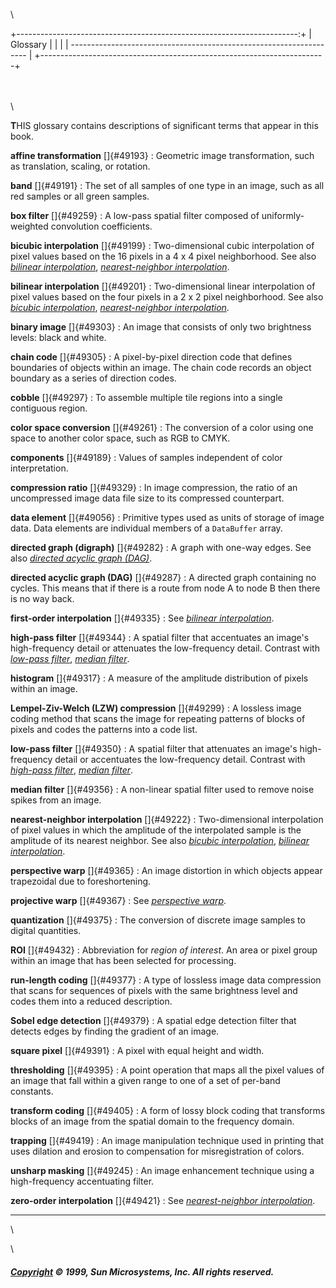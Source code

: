 
\


+----------------------------------------------------------------------:+
| Glossary                                                              |
|                                                                       |
| -------------------------------------------------------------------   |
+-----------------------------------------------------------------------+

\
\
\

**T**HIS glossary contains descriptions of significant terms that
appear in this book.

**affine transformation** []{#49193} 
:   Geometric image transformation, such as translation, scaling, or
    rotation.
    
**band** []{#49191} 
:   The set of all samples of one type in an image, such as all red
    samples or all green samples.
    
**box filter** []{#49259} 
:   A low-pass spatial filter composed of uniformly-weighted
    convolution coefficients.
    
**bicubic interpolation** []{#49199} 
:   Two-dimensional cubic interpolation of pixel values based on the
    16 pixels in a 4 x 4 pixel neighborhood. See also [*bilinear
    interpolation*](glossary/index.html), [*nearest-neighbor
    interpolation*](glossary/index.html).
    
**bilinear interpolation** []{#49201} 
:   Two-dimensional linear interpolation of pixel values based on the
    four pixels in a 2 x 2 pixel neighborhood. See also [*bicubic
    interpolation*](glossary/index.html), [*nearest-neighbor
    interpolation*](glossary/index.html).
    
**binary image** []{#49303} 
:   An image that consists of only two brightness levels: black and
    white.
    
**chain code** []{#49305} 
:   A pixel-by-pixel direction code that defines boundaries of objects
    within an image. The chain code records an object boundary as a
    series of direction codes.
    
**cobble** []{#49297} 
:   To assemble multiple tile regions into a single contiguous region.
    
**color space conversion** []{#49261} 
:   The conversion of a color using one space to another color space,
    such as RGB to CMYK.
    
**components** []{#49189} 
:   Values of samples independent of color interpretation.
    
**compression ratio** []{#49329} 
:   In image compression, the ratio of an uncompressed image data file
    size to its compressed counterpart.
    
**data element** []{#49056} 
:   Primitive types used as units of storage of image data. Data
    elements are individual members of a `DataBuffer` array.
    
**directed graph (digraph)** []{#49282} 
:   A graph with one-way edges. See also [*directed acyclic graph
    (DAG)*](glossary/index.html).
    
**directed acyclic graph (DAG)** []{#49287} 
:   A directed graph containing no cycles. This means that if there is
    a route from node A to node B then there is no way back.
    
**first-order interpolation** []{#49335} 
:   See [*bilinear interpolation*](glossary/index.html).
    
**high-pass filter** []{#49344} 
:   A spatial filter that accentuates an image\'s high-frequency
    detail or attenuates the low-frequency detail. Contrast with
    [*low-pass filter*](glossary/index.html), [*median
    filter*](glossary/index.html).
    
**histogram** []{#49317} 
:   A measure of the amplitude distribution of pixels within an image.
    
**Lempel-Ziv-Welch (LZW) compression** []{#49299} 
:   A lossless image coding method that scans the image for repeating
    patterns of blocks of pixels and codes the patterns into a code
    list.
    
**low-pass filter** []{#49350} 
:   A spatial filter that attenuates an image\'s high-frequency detail
    or accentuates the low-frequency detail. Contrast with [*high-pass
    filter*](glossary/index.html), [*median
    filter*](glossary/index.html).
    
**median filter** []{#49356} 
:   A non-linear spatial filter used to remove noise spikes from an
    image.
    
**nearest-neighbor interpolation** []{#49222} 
:   Two-dimensional interpolation of pixel values in which the
    amplitude of the interpolated sample is the amplitude of its
    nearest neighbor. See also [*bicubic
    interpolation*](glossary/index.html), [*bilinear
    interpolation*](glossary/index.html).
    
**perspective warp** []{#49365} 
:   An image distortion in which objects appear trapezoidal due to
    foreshortening.
    
**projective warp** []{#49367} 
:   See [*perspective warp*](glossary/index.html).
    
**quantization** []{#49375} 
:   The conversion of discrete image samples to digital quantities.
    
**ROI** []{#49432} 
:   Abbreviation for *region of interest*. An area or pixel group
    within an image that has been selected for processing.
    
**run-length coding** []{#49377} 
:   A type of lossless image data compression that scans for sequences
    of pixels with the same brightness level and codes them into a
    reduced description.
    
**Sobel edge detection** []{#49379} 
:   A spatial edge detection filter that detects edges by finding the
    gradient of an image.
    
**square pixel** []{#49391} 
:   A pixel with equal height and width.
    
**thresholding** []{#49395} 
:   A point operation that maps all the pixel values of an image that
    fall within a given range to one of a set of per-band constants.
    
**transform coding** []{#49405} 
:   A form of lossy block coding that transforms blocks of an image
    from the spatial domain to the frequency domain.
    
**trapping** []{#49419} 
:   An image manipulation technique used in printing that uses
    dilation and erosion to compensation for misregistration of
    colors.
    
**unsharp masking** []{#49245} 
:   An image enhancement technique using a high-frequency accentuating
    filter.
    
**zero-order interpolation** []{#49421} 
:   See [*nearest-neighbor interpolation*](glossary/index.html).

------------------------------------------------------------------------

\


\

##### [Copyright](copyright.html) © 1999, Sun Microsystems, Inc. All rights reserved.
